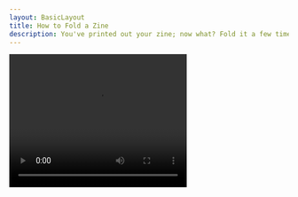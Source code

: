```yaml
---
layout: BasicLayout
title: How to Fold a Zine
description: You've printed out your zine; now what? Fold it a few times and cut it as described in the video below, and your printable is now an eight-page zine! Enjoy!
---
```


<video width="320" height="240" controls>
  <source src="/images/zines.mov" type="video/mp4">
</video>
